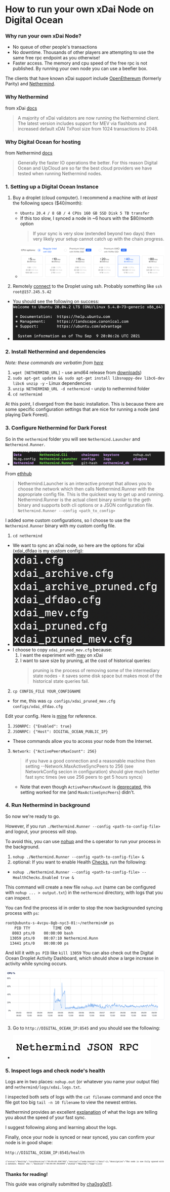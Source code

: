 # How to run your own xDai Node on Digital Ocean

### Why run your own xDai Node?
- No queue of other people's transactions
- No downtime. Thousands of other players are attempting to use the same free rpc endpoint as you otherwise!
- Faster access. The memory and cpu speed of the free rpc is not published. By running your own node you can use a beefier box. 

The clients that have known xDai support include [OpenEthereum](https://www.xdaichain.com/for-developers/install-xdai-client/parity) (formerly Parity) and [Nethermind](https://www.xdaichain.com/for-developers/install-xdai-client/nethermind). 

### Why Nethermind

from xDai [docs](https://www.xdaichain.com/for-developers/install-xdai-client/nethermind)
> A majority of xDai validators are now running the Nethermind client. The latest version includes support for MEV via flashbots and increased default xDAI TxPool size from 1024 transactions to 2048.

### Why Digital Ocean for hosting
from Nethermind [docs](https://docs.nethermind.io/nethermind/first-steps-with-nethermind/hardware-requirements)
> Generally the faster IO operations the better. For this reason Digital Ocean and UpCloud are so far the best cloud providers we have tested when running Nethermind nodes.

### 1. Setting up a Digital Ocean Instance
1. Buy a droplet (cloud computer). I recommend a machine with *at least* the following specs ($40/month):
    * `Ubuntu 20.4 / 8 GB / 4 CPUs 160 GB SSD Disk 5 TB transfer`
    * If this too slow, I synced a node in ~6 hours with the $80/month option
      > If your sync is very slow (extended beyond two days) then very likely your setup cannot catch up with the chain progress.
    * ![](../.gitbook/assets/xdai-node/droplet.png)

2. Remotely [connect](https://docs.digitalocean.com/products/droplets/how-to/connect-with-ssh/) to the Droplet using ssh. Probably something like `ssh root@157.245.5.42`
* You should see the following on success:
* ![](../.gitbook/assets/xdai-node/login.png)

### 2. Install Nethermind and dependencies

*Note: these commands are verbatim from [here](https://docs.nethermind.io/nethermind/ethereum-client/running-nethermind/running-the-client)*


1. `wget [NETHERMIND_URL]` - use amd64 release from [downloads](https://downloads.nethermind.io/))
2. ```sudo apt-get update && sudo apt-get install libsnappy-dev libc6-dev libc6 unzip -y``` - Linux dependencies
3. `unzip NETHERMIND_URL -d nethermind` - unzip to nethermind folder
4. `cd nethermimd`

At this point, I diverged from the basic installation. This is because there are some specific configuration settings that are nice for running a node (and playing Dark Forest). 

### 3. Configure Nethermind for Dark Forest

So in the `nethermind` folder you will see `Nethermind.Launcher` and `Nethermind.Runner`.

* ![](../.gitbook/assets/xdai-node/nethermind.png)

From [ethhub](https://docs.ethhub.io/using-ethereum/ethereum-clients/nethermind/)

> Nethermind.Launcher is an interactive prompt that allows you to choose the network which then calls Nethermind.Runner with the appropriate config file. This is the quickest way to get up and running.
> Nethermind.Runner is the actual client binary similar to the geth binary and supports both cli options or a JSON configuration file. `Nethermind.Runner --config <path_to_config>`

I added some custom configurations, so I choose to use the `Nethermind.Runner` binary with my custom config file.

1. `cd nethermind` 
  * We want to sync an xDai node, so here are the options for xDai (xdai_dfdao is my custom config): 
  * ![](../.gitbook/assets/xdai-node/config.png)
  * I choose to copy `xdai_pruned_mev.cfg` because:
    1. I want the experiment with [mev](https://www.xdaichain.com/for-developers/developer-resources/mev-and-flashbots) on xDai
    2. I want to save size by pruning, at the cost of historical queries:  
        > pruning is the process of removing some of the intermediary state nodes - it saves some disk space but makes most of the historical state queries fail.

2. `cp CONFIG_FILE YOUR_CONFIGNAME`
  * for me, this was `cp configs/xdai_pruned_mev.cfg configs/xdai_dfdao.cfg`

Edit your config. Here is [mine](https://gist.github.com/cha0sg0d/0c633efcb11db3b869a4450fb6035d7d) for reference.
1. `JSONRPC: {"Enabled": true}`
2. `JSONRPC: {"Host": DIGITAL_OCEAN_PUBLIC_IP}`
  * These commands allow you to access your node from the Internet.
3. `Network: {"ActivePeersMaxCount": 256}`
      > if you have a good connection and a reasonable machine then setting --Network.MaxActiveSyncPeers to 256 (see NetworkConfig secion in configuration) should give much better fast sync times (we use 256 peers to get 5 hours syncs)
      * Note that even though `ActivePeersMaxCount` is [deprecated](https://docs.nethermind.io/nethermind/ethereum-client/configuration/network), this setting worked for me (and `MaxActiveSyncPeers`) didn't.

### 4. Run Nethermind in background

So now we're ready to go. 

However, if you run `./Nethermind.Runner --config <path-to-config-file>` and logout, your process will stop.

To avoid this, you can use [nohup](https://www.geeksforgeeks.org/nohup-command-in-linux-with-examples/) and the `&` operator to run your process in the background.

1. `nohup ./Nethermind.Runner --config <path-to-config-file> &`
2. optional: If you want to enable Health [Checks](https://docs.nethermind.io/nethermind/ethereum-client/monitoring-node-health), run the following:
  * `nohup ./Nethermind.Runner --config <path-to-config-file> --HealthChecks.Enabled true &`

This command will create a new file `nohup.out` (name can be configured with `nohup ... > output.txt`) in the `nethermind` directory, with logs that you can inspect. 

You can find the process id in order to stop the now backgrounded syncing process with `ps`:
```
root@ubuntu-s-4vcpu-8gb-nyc3-01:~/nethermind# ps
    PID TTY          TIME CMD
   8083 pts/0    00:00:00 bash
  13059 pts/0    00:07:10 Nethermind.Runn
  13441 pts/0    00:00:00 ps
```
And kill it with `ps PID` like `kill 13059`
You can also check out the Digital Ocean Droplet Activity Dashboard, which should show a large increase in activity while syncing occurs.

![](../.gitbook/assets/xdai-node/activity.png)

3. Go to `http://DIGITAL_OCEAN_IP:8545` and you should see the following:
  * ![](../.gitbook/assets/xdai-node/rpc.png)

### 5. Inspect logs and check node's health

Logs are in two places: `nohup.out` (or whatever you name your output file) and `nethermind/logs/xdai.logs.txt`.

I inspected both sets of logs with the `cat filename` command
and once the file got too big `tail -n 10 filename` to view the newest entries.

Nethermind provides an excellent [explanation](https://docs.nethermind.io/nethermind/first-steps-with-nethermind/getting-started#explaining-nethermind-logs) of what the logs are telling you about the speed of your fast sync.

I suggest following along and learning about the logs.

Finally, once your node is synced or near synced, you can confirm your node is in good shape:

`http://DIGITAL_OCEAN_IP:8545/health`

![](../.gitbook/assets/xdai-node/health.png)

**Thanks for reading!**

This guide was originally submitted by [cha0sg0d11](https://twitter.com/cha0sg0d11).
